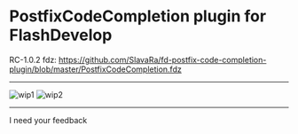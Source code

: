 PostfixCodeCompletion plugin for FlashDevelop
========================

RC-1.0.2 fdz: https://github.com/SlavaRa/fd-postfix-code-completion-plugin/blob/master/PostfixCodeCompletion.fdz

------------------------
![wip1](https://dl.dropboxusercontent.com/u/63456010/FlashDevelop/postfixcodecompletion/wip-11052015.gif)
![wip2](https://dl.dropboxusercontent.com/u/63456010/FlashDevelop/postfixcodecompletion/wip-12052015.gif)

------------------------
I need your feedback
